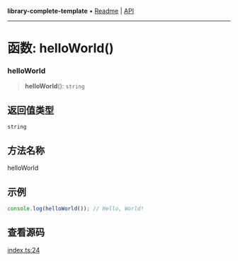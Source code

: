 **library-complete-template** • [Readme](../README.md) \| [API](../globals.md)

***

# 函数: helloWorld()

### helloWorld

<a id="undefined" name="undefined"></a>

> **helloWorld**(): `string`

## 返回值类型

`string`

## 方法名称

helloWorld

## 示例

```ts
console.log(helloWorld()); // Hello, World!
```

## 查看源码

[index.ts:24](https://github.com/hacxy/library-complete-template/blob/a18651b9d54678e63ead8716d7ada5b522c0361b/src/index.ts#L24)
